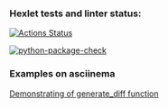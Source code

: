 ### Hexlet tests and linter status:
[![Actions Status](https://github.com/Nefedov89/python-project-lvl2/workflows/hexlet-check/badge.svg)](https://github.com/Nefedov89/python-project-lvl2/actions)

[![python-package-check](https://github.com/Nefedov89/python-project-lvl2/actions/workflows/python-package-check.yml/badge.svg)](https://github.com/Nefedov89/python-project-lvl2/actions/workflows/python-package-check.yml)

### Examples on asciinema

[Demonstrating of generate_diff function](https://asciinema.org/a/437880)